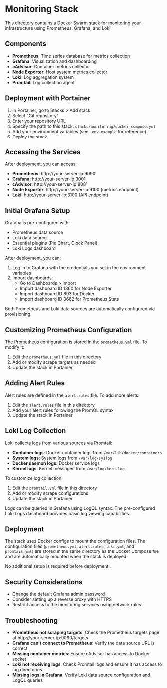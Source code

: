 # Monitoring Stack

This directory contains a Docker Swarm stack for monitoring your infrastructure using Prometheus, Grafana, and Loki.

## Components

- **Prometheus**: Time series database for metrics collection
- **Grafana**: Visualization and dashboarding
- **cAdvisor**: Container metrics collector
- **Node Exporter**: Host system metrics collector
- **Loki**: Log aggregation system
- **Promtail**: Log collection agent

## Deployment with Portainer

1. In Portainer, go to Stacks > Add stack
2. Select "Git repository"
3. Enter your repository URL
4. Specify the path to this stack: `stacks/monitoring/docker-compose.yml`
5. Add your environment variables (see `.env.example` for reference)
6. Deploy the stack

## Accessing the Services

After deployment, you can access:

- **Prometheus**: http://your-server-ip:9090
- **Grafana**: http://your-server-ip:3001
- **cAdvisor**: http://your-server-ip:8081
- **Node Exporter**: http://your-server-ip:9100 (metrics endpoint)
- **Loki**: http://your-server-ip:3100 (API endpoint)

## Initial Grafana Setup

Grafana is pre-configured with:
- Prometheus data source
- Loki data source
- Essential plugins (Pie Chart, Clock Panel)
- Loki Logs dashboard

After deployment, you can:

1. Log in to Grafana with the credentials you set in the environment variables
2. Import dashboards:
   - Go to Dashboards > Import
   - Import dashboard ID 1860 for Node Exporter
   - Import dashboard ID 893 for Docker
   - Import dashboard ID 3662 for Prometheus Stats

Both Prometheus and Loki data sources are automatically configured via provisioning.

## Customizing Prometheus Configuration

The Prometheus configuration is stored in the `prometheus.yml` file. To modify it:

1. Edit the `prometheus.yml` file in this directory
2. Add or modify scrape targets as needed
3. Update the stack in Portainer

## Adding Alert Rules

Alert rules are defined in the `alert.rules` file. To add more alerts:

1. Edit the `alert.rules` file in this directory
2. Add your alert rules following the PromQL syntax
3. Update the stack in Portainer

## Loki Log Collection

Loki collects logs from various sources via Promtail:

- **Container logs**: Docker container logs from `/var/lib/docker/containers`
- **System logs**: System logs from `/var/log/syslog`
- **Docker daemon logs**: Docker service logs
- **Kernel logs**: Kernel messages from `/var/log/kern.log`

To customize log collection:

1. Edit the `promtail.yml` file in this directory
2. Add or modify scrape configurations
3. Update the stack in Portainer

Logs can be queried in Grafana using LogQL syntax. The pre-configured Loki Logs dashboard provides basic log viewing capabilities.

## Deployment

The stack uses Docker configs to mount the configuration files. The configuration files (`prometheus.yml`, `alert.rules`, `loki.yml`, and `promtail.yml`) are stored in the same directory as the Docker Compose file and are automatically mounted when the stack is deployed.

No additional setup is required before deployment.

## Security Considerations

- Change the default Grafana admin password
- Consider setting up a reverse proxy with HTTPS
- Restrict access to the monitoring services using network rules

## Troubleshooting

- **Prometheus not scraping targets**: Check the Prometheus targets page at http://your-server-ip:9090/targets
- **Grafana can't connect to Prometheus**: Verify the data source URL is correct
- **Missing container metrics**: Ensure cAdvisor has access to Docker socket
- **Loki not receiving logs**: Check Promtail logs and ensure it has access to log directories
- **Missing logs in Grafana**: Verify Loki data source configuration and LogQL queries
